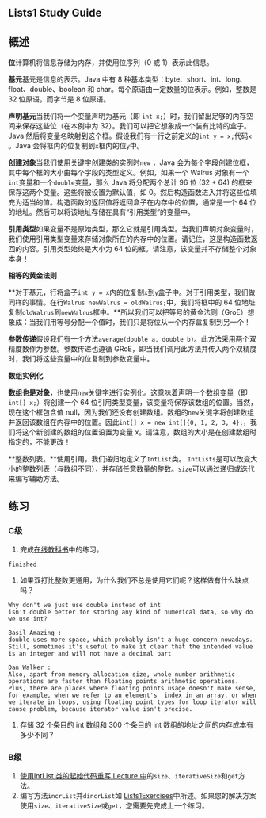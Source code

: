 ## Lists1 Study Guide

## 概述

**位**计算机将信息存储为内存，并使用位序列（0 或 1）表示此信息。

**基元**基元是信息的表示。Java 中有 8 种基本类型：byte、short、int、long、float、double、boolean 和 char。每个原语由一定数量的位表示。例如，整数是 32 位原语，而字节是 8 位原语。

**声明基元**当我们将一个变量声明为基元（即 `int x;`）时，我们留出足够的内存空间来保存这些位（在本例中为 32）。我们可以把它想象成一个装有比特的盒子。Java 然后将变量名映射到这个框。假设我们有一行之前定义的`int y = x;`代码`x` 。Java 会将框内的位复制到`x`框内的位`y`中。

**创建对象**当我们使用关键字创建类的实例时`new` ，Java 会为每个字段创建位框，其中每个框的大小由每个字段的类型定义。例如，如果一个 Walrus 对象有一个 `int`变量和一个`double`变量，那么 Java 将分配两个总计 96 位 (32 + 64) 的框来保存这两个变量。这些将被设置为默认值，如 0。然后构造函数进入并将这些位填充为适当的值。构造函数的返回值将返回盒子在内存中的位置，通常是一个 64 位的地址。然后可以将该地址存储在具有“引用类型”的变量中。

**引用类型**如果变量不是原始类型，那么它就是引用类型。当我们声明对象变量时，我们使用引用类型变量来存储对象所在的内存中的位置。请记住，这是构造函数返回的内容。引用类型始终是大小为 64 位的框。请注意，该变量并不存储整个对象本身！

**相等的黄金法则**

**对于基元，行将盒子`int y = x`内的位复制`x`到`y`盒子中。对于引用类型，我们做同样的事情。在行`Walrus newWalrus = oldWalrus;`中，我们将框中的 64 位地址复制`oldWalrus`到`newWalrus`框中。**所以我们可以把等号的黄金法则（GroE）想象成：当我们用等号分配一个值时，我们只是将位从一个内存盒复制到另一个！

**参数传递**假设我们有一个方法`average(double a, double b)`。此方法采用两个双精度数作为参数。参数传递也遵循 GRoE，即当我们调用此方法并传入两个双精度时，我们将这些变量中的位复制到参数变量中。

**数组实例化**

**数组也是对象**，也使用`new`关键字进行实例化。这意味着声明一个数组变量（即`int[] x;`）将创建一个 64 位引用类型变量，该变量将保存该数组的位置。当然，现在这个框包含值 null，因为我们还没有创建数组。数组的`new`关键字将创建数组并返回该数组在内存中的位置。因此`int[] x = new int[]{0, 1, 2, 3, 4};`，我们将这个新创建的数组的位置设置为变量 x。请注意，数组的大小是在创建数组时指定的，不能更改！

**整数列表。**使用引用，我们递归地定义了`IntList`类。 `IntLists`是可以改变大小的整数列表（与数组不同），并存储任意数量的整数。`size`可以通过递归或迭代来编写辅助方法。

## 练习

### C级

1. 完成[在线教科书](https://joshhug.gitbooks.io/hug61b/content/chap2/chap21.html)中的练习。

```finished```

1. 如果双打比整数更通用，为什么我们不总是使用它们呢？这样做有什么缺点吗？

```apl
Why don't we just use double instead of int
isn't double better for storing any kind of numerical data, so why do we use int?

Basil Amazing :
double uses more space, which probably isn't a huge concern nowadays. Still, sometimes it's useful to make it clear that the intended value is an integer and will not have a decimal part

Dan Walker :
Also, apart from memory allocation size, whole number arithmetic operations are faster than floating points arithmetic operations. Plus, there are places where floating points usage doesn't make sense, for example, when we refer to an element's  index in an array, or when we iterate in loops, using floating point types for loop iterator will cause problem, because iterator value isn't precise.
```

1. 存储 32 个条目的 int 数组和 300 个条目的 int 数组的地址之间的内存成本有多少不同？

### B级

1. [使用IntList 类的起始代码重写 Lecture 中](https://github.com/Berkeley-CS61B/lectureCode-sp18/blob/master/exercises/lists1/IntList.java)的`size`、`iterativeSize`和`get`方法。
2. 编写方法`incrList`并`dincrList`如 [Lists1Exercises](https://github.com/Berkeley-CS61B/lectureCode-sp18/blob/master/exercises/lists1/Lists1Exercises.java)中所述。如果您的解决方案使用`size`、`iterativeSize`或`get`，您需要先完成上一个练习。